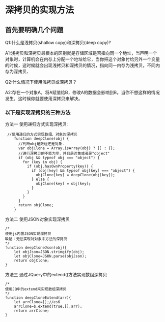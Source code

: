 # 深拷贝的实现方法

## 首先要明确几个问题 ##

Q1:什么是浅拷贝(shallow copy)和深拷贝(deep copy)?

A1:浅拷贝和深拷贝最根本的区别就是存储区域是否指向同一个地址，当声明一个对象时，计算机会在内存上分配一个地址给它，当你把这个对象付给另外一个变量的时候，这时候就会出现浅拷贝和深拷贝的情况，指向同一内存为浅拷贝，不同内存为深拷贝、

Q2:什么情况下使用浅拷贝或深拷贝？

A2:存在一个对象A，将A赋值给B，修改A的数据会影响到B，当你不想这样的情况发生，这时候你就要使用深拷贝来解决。

### 以下是实现深拷贝的三种方法

方法一 使用递归方式实现深拷贝:

```
 //使用递归的方式实现数组、对象的深拷贝
    function deepClone(obj) {
      //判断obj是数组还是对象.
      var objClone = Array.isArray(obj) ? [] : {};
      //进行深拷贝的不能为空，并且是对象或者是"object"
      if (obj && typeof obj === "object") {
        for (key in obj) {
          if (obj.hasOwnProperty(key)) {
            if (obj[key] && typeof obj[key] === "object") {
              objClone[key] = deepClone(obj[key]);
            } else {
              objClone[key] = obj[key];
            }
          }
        }
      }
      return objClone;
    }
```

方法二 使用JSON对象实现深拷贝

```
/*
使用js内置JSON实现深拷贝
缺陷：无法实现对对象中方法的深拷贝
*/
function deepCloneJson(obj){
    let objJson=JSON.stringify(obj);
    let objClone=JSON.parse(objJson);
    return objClone;
}

```
方法三 通过JQuery中的extend()方法实现数组深拷贝

```
/*
使用JQ中的extend来实现数组深拷贝
*/
function deepCloneExtend(arr){
    let arrClone=[];//es6 
    arrClone=$.extend(true,[],arr);
    return arrClone;
}

```
